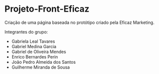 # Projeto-Front-Eficaz
Criação de uma página baseada no protótipo criado pela Eficaz Marketing.

Integrantes do grupo:
- Gabriela Leal Tavares
- Gabriel Medina Garcia
- Gabriel de Oliveira Mendes
- Enrico Bernardes Perin
- João Pedro Almeida dos Santos
- Guilherme Miranda de Sousa
